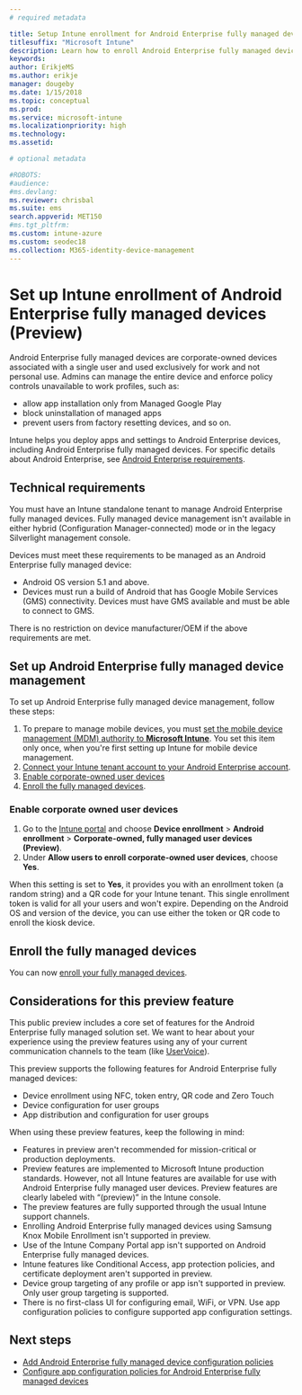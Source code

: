```yaml
---
# required metadata

title: Setup Intune enrollment for Android Enterprise fully managed devices
titlesuffix: "Microsoft Intune"
description: Learn how to enroll Android Enterprise fully managed devices in Intune.
keywords:
author: ErikjeMS 
ms.author: erikje
manager: dougeby
ms.date: 1/15/2018
ms.topic: conceptual
ms.prod:
ms.service: microsoft-intune
ms.localizationpriority: high
ms.technology:
ms.assetid: 

# optional metadata

#ROBOTS:
#audience:
#ms.devlang:
ms.reviewer: chrisbal
ms.suite: ems
search.appverid: MET150
#ms.tgt_pltfrm:
ms.custom: intune-azure
ms.custom: seodec18
ms.collection: M365-identity-device-management
---
```


# Set up Intune enrollment of Android Enterprise fully managed devices (Preview)

Android Enterprise fully managed devices are corporate-owned devices associated with a single user and used exclusively for work and not personal use. Admins can manage the entire device and enforce policy controls unavailable to work profiles, such as:
- allow app installation only from Managed Google Play
- block uninstallation of managed apps
- prevent users from factory resetting devices, and so on.

Intune helps you deploy apps and settings to Android Enterprise devices, including Android Enterprise fully managed devices. For specific details about Android Enterprise, see [Android Enterprise requirements](https://support.google.com/work/android/answer/6174145?hl=en&ref_topic=6151012).

## Technical requirements

You must have an Intune standalone tenant to manage Android Enterprise fully managed devices. Fully managed device management isn't available in either hybrid (Configuration Manager-connected) mode or in the legacy Silverlight management console.

Devices must meet these requirements to be managed as an Android Enterprise fully managed device:

- Android OS version 5.1 and above.
- Devices must run a build of Android that has Google Mobile Services (GMS) connectivity. Devices must have GMS available and must be able to connect to GMS.

There is no restriction on device manufacturer/OEM if the above requirements are met.

## Set up Android Enterprise fully managed device management

To set up Android Enterprise fully managed device management, follow these steps:

1. To prepare to manage mobile devices, you must [set the mobile device management (MDM) authority to **Microsoft Intune**](mdm-authority-set.md). You set this item only once, when you're first setting up Intune for mobile device management.
2. [Connect your Intune tenant account to your Android Enterprise account](connect-intune-android-enterprise.md).
3. [Enable corporate-owned user devices](#enable-corporate-owned-user-devices)
4. [Enroll the fully managed devices](#enroll-the-fully-managed-devices).

### Enable corporate owned user devices

1. Go to the [Intune portal](https://portal.azure.com) and choose **Device enrollment** > **Android enrollment** > **Corporate-owned, fully managed user devices (Preview)**.
2. Under **Allow users to enroll corporate-owned user devices**, choose **Yes**.

When this setting is set to **Yes**, it provides you with an enrollment token (a random string) and a QR code for your Intune tenant. This single enrollment token is valid for all your users and won't expire. Depending on the Android OS and version of the device, you can use either the token or QR code to enroll the kiosk device.

## Enroll the fully managed devices
You can now [enroll your fully managed devices](android-dedicated-devices-fully-managed-enroll.md).

## Considerations for this preview feature
This public preview includes a core set of features for the Android Enterprise fully managed solution set. We want to hear about your experience using the preview features using any of your current communication channels to the team (like [UserVoice](https://microsoftintune.uservoice.com/forums/291681-ideas?category_id=210853)).

This preview supports the following features for Android Enterprise fully managed devices:
- Device enrollment using NFC, token entry, QR code and Zero Touch
- Device configuration for user groups
- App distribution and configuration for user groups


When using these preview features, keep the following in mind:
- Features in preview aren't recommended for mission-critical or production deployments. 
- Preview features are implemented to Microsoft Intune production standards. However, not all Intune features are available for use with Android Enterprise fully managed user devices. Preview features are clearly labeled with “(preview)” in the Intune console. 
- The preview features are fully supported through the usual Intune support channels.
- Enrolling Android Enterprise fully managed devices using Samsung Knox Mobile Enrollment isn't supported in preview. 
- Use of the Intune Company Portal app isn't supported on Android Enterprise fully managed devices. 
- Intune features like Conditional Access, app protection policies, and certificate deployment aren't supported in preview. 
- Device group targeting of any profile or app isn't supported in preview. Only user group targeting is supported. 
- There is no first-class UI for configuring email, WiFi, or VPN. Use app configuration policies to configure supported app configuration settings.

## Next steps
- [Add Android Enterprise fully managed device configuration policies](device-restrictions-android-for-work.md#device-owner-only)
- [Configure app configuration policies for Android Enterprise fully managed devices](app-configuration-policies-use-android.md)


